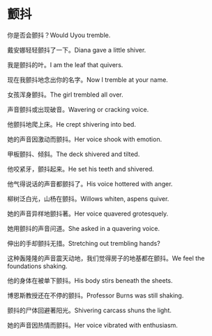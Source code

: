 # 颤抖

<p><span class="chinese">你是否会颤抖？</span><span class="english">Would Uyou tremble.</span></p>

<p><span class="chinese">戴安娜轻轻颤抖了一下。</span><span class="english">Diana gave a little shiver.</span></p>

<p><span class="chinese">我是颤抖的叶。</span><span class="english">I am the leaf that quivers.</span></p>

<p><span class="chinese">现在我颤抖地念出你的名字。</span><span class="english">Now I tremble at your name.</span></p>

<p><span class="chinese">女孩浑身颤抖。</span><span class="english">The girl trembled all over.</span></p>

<p><span class="chinese">声音颤抖或出现破音。</span><span class="english">Wavering or cracking voice.</span></p>

<p><span class="chinese">他颤抖地爬上床。</span><span class="english">He crept shivering into bed.</span></p>

<p><span class="chinese">她的声音因激动而颤抖。</span><span class="english">Her voice shook with emotion.</span></p>

<p><span class="chinese">甲板颤抖、倾斜。</span><span class="english">The deck shivered and tilted.</span></p>

<p><span class="chinese">他咬紧牙，颤抖起来。</span><span class="english">He set his teeth and shivered.</span></p>

<p><span class="chinese">他气得说话的声音都颤抖了。</span><span class="english">His voice hottered with anger.</span></p>

<p><span class="chinese">柳树泛白光，山杨在颤抖。</span><span class="english">Willows whiten, aspens quiver.</span></p>

<p><span class="chinese">她的声音异样地颤抖著。</span><span class="english">Her voice quavered grotesquely.</span></p>

<p><span class="chinese">她用颤抖的声音问道。</span><span class="english">She asked in a quavering voice.</span></p>

<p><span class="chinese">伸出的手却颤抖无措。</span><span class="english">Stretching out trembling hands?</span></p>

<p><span class="chinese">这种轰隆隆的声音震天动地，我们觉得房子的地基都在颤抖。</span><span class="english">We feel the foundations shaking.</span></p>

<p><span class="chinese">他的身体在被单下颤抖。</span><span class="english">His body stirs beneath the sheets.</span></p>

<p><span class="chinese">博恩斯教授还在不停的颤抖。</span><span class="english">Professor Burns was still shaking.</span></p>

<p><span class="chinese">颤抖的尸体回避著阳光。</span><span class="english">Shivering carcass shuns the light.</span></p>

<p><span class="chinese">她的声音因热情而颤抖。</span><span class="english">Her voice vibrated with enthusiasm.</span></p>

